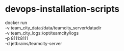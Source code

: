 # devops-installation-scripts
docker run \
-v team_city_data:/data/teamcity_server/datadir \
-v team_city_logs:/opt/teamcity/logs  \
-p 8111:8111 \
-d jetbrains/teamcity-server
